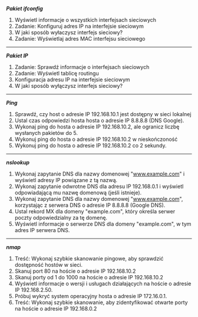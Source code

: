 ***Pakiet ifconfig***

1.  Wyświetl informacje o wszystkich interfejsach sieciowych
2. Zadanie: Konfiguruj adres IP na interfejsie sieciowym
3. W jaki sposób wyłaczysz interfejs sieciowy?
4. Zadanie: Wyświetlaj adres MAC interfejsu sieciowego
___
***Pakiet IP***

1. Zadanie: Sprawdź informacje o interfejsach sieciowych
2. Zadanie: Wyświetl tablicę routingu
3. Konfiguracja adresu IP na interfejsie sieciowym
4. W jaki sposób wyłączysz interfejs sieciowy?
___
***Ping***

1. Sprawdź, czy host o adresie IP 192.168.10.1 jest dostępny w sieci lokalnej
2. Ustal czas odpowiedzi hosta hosta o adresie IP 8.8.8.8 (DNS Google).
3. Wykonaj ping do hosta o adresie IP 192.168.10.2, ale ogranicz liczbę wysłanych pakietów do 5.
4. Wykonuj ping do hosta o adresie IP 192.168.10.2 w nieskończoność
5. Wykonuj ping do hosta o adresie IP 192.168.10.2 co 2 sekundy.
___
***nslookup***

1. Wykonaj zapytanie DNS dla nazwy domenowej "www.example.com" i wyświetl adresy IP powiązane z tą nazwą.
2. Wykonaj zapytanie odwrotne DNS dla adresu IP 192.168.0.1 i wyświetl odpowiadającą mu nazwę domenową (jeśli istnieje).
3. Wykonaj zapytanie DNS dla nazwy domenowej "www.example.com", korzystając z serwera DNS o adresie IP 8.8.8.8 (Google DNS).
4. Ustal rekord MX dla domeny "example.com", który określa serwer poczty odpowiedzialny za tę domenę.
5. Wyświetl informacje o serwerze DNS dla domeny "example.com", w tym adres IP serwera DNS.
___
***nmap***

1.  Treść: Wykonaj szybkie skanowanie pingowe, aby sprawdzić dostępność hostów w sieci.
2. Skanuj port 80 na hoście o adresie IP 192.168.10.2
3. Skanuj porty od 1 do 1000 na hoście o adresie IP 192.168.10.2
3. Wyświetl informacje o wersji i usługach działających na hoście o adresie IP 192.168.2.50.
4. Próbuj wykryć system operacyjny hosta o adresie IP 172.16.0.1.
5. Treść: Wykonaj szybkie skanowanie, aby zidentyfikować otwarte porty na hoście o adresie IP 192.168.0.2